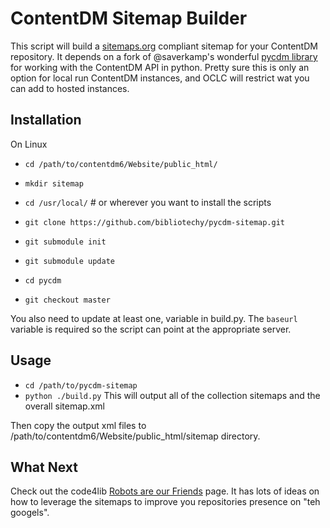 ContentDM Sitemap Builder
=========================

This script will build a [sitemaps.org](http://www.sitemaps.org) compliant sitemap for your ContentDM repository. 
It depends on a fork of @saverkamp's wonderful [pycdm library](http://github.com/saverkamp/pycdm) for working with the ContentDM API in python. 
Pretty sure this is only an option for local run ContentDM instances, and OCLC will restrict wat you can add to 
hosted instances.

Installation
-----------------
On Linux 

* `cd /path/to/contentdm6/Website/public_html/`
* `mkdir sitemap`


* `cd /usr/local/` # or wherever you want to install the scripts
* `git clone https://github.com/bibliotechy/pycdm-sitemap.git`
* `git submodule init`
* `git submodule update`
* `cd pycdm`
* `git checkout master`

You also need to update at least one, variable in build.py. 
The `baseurl` variable is required so the script can point at the appropriate server.


Usage
-----------------

* `cd /path/to/pycdm-sitemap`
* `python ./build.py`
This will output all of the collection sitemaps and the overall sitemap.xml

Then copy the output xml files to /path/to/contentdm6/Website/public_html/sitemap directory.

What Next
----------------
Check out the code4lib [Robots are our Friends](http://wiki.code4lib.org/index.php/Robots_Are_Our_Friends) page. It
has lots of ideas on how to leverage the sitemaps to improve you repositories presence on "teh googels".
